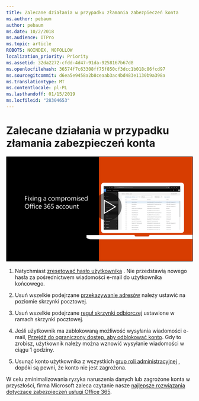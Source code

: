 ```yaml
---
title: Zalecane działania w przypadku złamania zabezpieczeń konta
ms.author: pebaum
author: pebaum
ms.date: 10/2/2018
ms.audience: ITPro
ms.topic: article
ROBOTS: NOINDEX, NOFOLLOW
localization_priority: Priority
ms.assetid: 32da2272-cfdd-4d47-91da-9258167b67d8
ms.openlocfilehash: 36574f7c63308ff75f850cf3dcc1b018c86fcd97
ms.sourcegitcommit: d6ea5e9458a2b8ceaab3ac4bd483e1130b9a398a
ms.translationtype: MT
ms.contentlocale: pl-PL
ms.lasthandoff: 01/15/2019
ms.locfileid: "28304653"
---
```

# <a name="recommended-steps-to-take-if-an-account-is-compromised"></a>Zalecane działania w przypadku złamania zabezpieczeń konta

[![Ustalania zagrożone konta usługi Office 365](media/797f355b-22a1-468e-91a4-a9d5bc45b19a.png)](https://www.microsoft.com/videoplayer/embed/RE2jvOb?pid=ocpVideo0-innerdiv-oneplayer&amp;postJsllMsg=true&amp;maskLevel=20&amp;autoplay=true)
  
1. Natychmiast [zresetować hasło użytkownika](https://support.office.com/article/7a5d073b-7fae-4aa5-8f96-9ecd041aba9c) . Nie przedstawią nowego hasła za pośrednictwem wiadomości e-mail do użytkownika końcowego. 
    
2. Usuń wszelkie podejrzane [przekazywanie adresów](https://support.office.com/article/ab5eb117-0f22-4fa7-a662-3a6bdb0add74) należy ustawić na poziomie skrzynki pocztowej. 
    
3. Usuń wszelkie podejrzane [reguł skrzynki odbiorczej](https://support.office.com/article/1433E3A0-7FB0-4999-B536-50E05CB67FED) ustawione w ramach skrzynki pocztowej. 
    
4. Jeśli użytkownik ma zablokowaną możliwość wysyłania wiadomości e-mail, [Przejdź do ograniczony dostęp, aby odblokować konto](https://protection.office.com/?hash=/restrictedusers). Gdy to zrobisz, użytkownik należy można wznowić wysyłanie wiadomości w ciągu 1 godziny.
    
5. Usunąć konto użytkownika z wszystkich [grup roli administracyjnej](https://support.office.com/article/eac4d046-1afd-4f1a-85fc-8219c79e1504) , dopóki są pewni, że konto nie jest zagrożona. 
    
W celu zminimalizowania ryzyka naruszenia danych lub zagrożone konta w przyszłości, firma Microsoft zaleca czytanie nasze [najlepsze rozwiązania dotyczące zabezpieczeń usługi Office 365](https://support.office.com/article/9295e396-e53d-49b9-ae9b-0b5828cdedc3).
  

